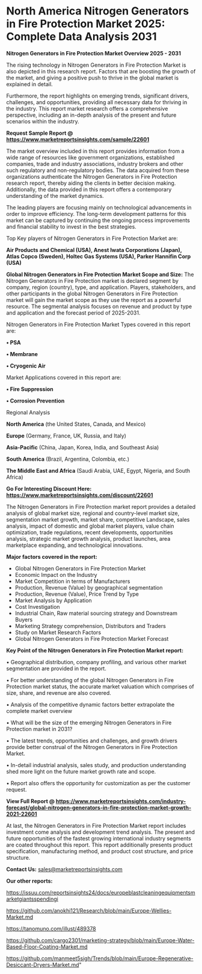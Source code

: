 # North America Nitrogen Generators in Fire Protection Market 2025: Complete Data Analysis 2031

<Strong> Nitrogen Generators in Fire Protection Market Overview 2025 - 2031</strong>

The rising technology in Nitrogen Generators in Fire Protection Market is also depicted in this research report. Factors that are boosting the growth of the market, and giving a positive push to thrive in the global market is explained in detail.

Furthermore, the report highlights on emerging trends, significant drivers, challenges, and opportunities, providing all necessary data for thriving in the industry. This report market research offers a comprehensive perspective, including an in-depth analysis of the present and future scenarios within the industry.

<strong>Request Sample Report @ <a href=https://www.marketreportsinsights.com/sample/22601>https://www.marketreportsinsights.com/sample/22601</a></strong>

The market overview included in this report provides information from a wide range of resources like government organizations, established companies, trade and industry associations, industry brokers and other such regulatory and non-regulatory bodies. The data acquired from these organizations authenticate the Nitrogen Generators in Fire Protection research report, thereby aiding the clients in better decision making. Additionally, the data provided in this report offers a contemporary understanding of the market dynamics.

The leading players are focusing mainly on technological advancements in order to improve efficiency. The long-term development patterns for this market can be captured by continuing the ongoing process improvements and financial stability to invest in the best strategies.

Top Key players of Nitrogen Generators in Fire Protection Market are:

<strong>Air Products and Chemical (USA), Anest Iwata Corporations (Japan), Atlas Copco (Sweden), Holtec Gas Systems (USA), Parker Hannifin Corp (USA)</strong>

<strong><b>Global Nitrogen Generators in Fire Protection Market Scope and Size:</b></strong>
The Nitrogen Generators in Fire Protection market is declared segment by company, region (country), type, and application. Players, stakeholders, and other participants in the global Nitrogen Generators in Fire Protection market will gain the market scope as they use the report as a powerful resource. The segmental analysis focuses on revenue and product by type and application and the forecast period of 2025-2031.

Nitrogen Generators in Fire Protection Market Types covered in this report are:

<strong>• PSA

• Membrane

• Cryogenic Air</strong>

Market Applications covered in this report are:

<strong>• Fire Suppression

• Corrosion Prevention</strong> 

Regional Analysis

<strong>North America</strong> (the United States, Canada, and Mexico)

<strong>Europe</strong> (Germany, France, UK, Russia, and Italy)

<strong>Asia-Pacific</strong> (China, Japan, Korea, India, and Southeast Asia)

<strong>South America</strong> (Brazil, Argentina, Colombia, etc.)

<strong>The Middle East and Africa</strong> (Saudi Arabia, UAE, Egypt, Nigeria, and South Africa)

<strong>Go For Interesting Discount Here: <a href=https://www.marketreportsinsights.com/discount/22601>https://www.marketreportsinsights.com/discount/22601</a></strong>

The Nitrogen Generators in Fire Protection market report provides a detailed analysis of global market size, regional and country-level market size, segmentation market growth, market share, competitive Landscape, sales analysis, impact of domestic and global market players, value chain optimization, trade regulations, recent developments, opportunities analysis, strategic market growth analysis, product launches, area marketplace expanding, and technological innovations.

<strong><b>Major factors covered in the report:</b></strong>
<ul>
  <li>Global Nitrogen Generators in Fire Protection Market </li>
  <li>Economic Impact on the Industry</li>
  <li>Market Competition in terms of Manufacturers</li>
  <li>Production, Revenue (Value) by geographical segmentation</li>
  <li>Production, Revenue (Value), Price Trend by Type</li>
  <li>Market Analysis by Application</li>
  <li>Cost Investigation</li>
  <li>Industrial Chain, Raw material sourcing strategy and Downstream Buyers</li>
  <li>Marketing Strategy comprehension, Distributors and Traders</li>
  <li>Study on Market Research Factors</li>
  <li>Global Nitrogen Generators in Fire Protection Market Forecast</li>
</ul>

<strong><b>Key Point of the Nitrogen Generators in Fire Protection Market report:</b></strong>

• Geographical distribution, company profiling, and various other market segmentation are provided in the report.

• For better understanding of the global Nitrogen Generators in Fire Protection market status, the accurate market valuation which comprises of size, share, and revenue are also covered.

• Analysis of the competitive dynamic factors better extrapolate the complete market overview

• What will be the size of the emerging Nitrogen Generators in Fire Protection market in 2031?

• The latest trends, opportunities and challenges, and growth drivers provide better construal of the Nitrogen Generators in Fire Protection Market.

• In-detail industrial analysis, sales study, and production understanding shed more light on the future market growth rate and scope.

• Report also offers the opportunity for customization as per the customer request.

<strong><b>View Full Report @ <a href=https://www.marketreportsinsights.com/industry-forecast/global-nitrogen-generators-in-fire-protection-market-growth-2021-22601>https://www.marketreportsinsights.com/industry-forecast/global-nitrogen-generators-in-fire-protection-market-growth-2021-22601</a></b></strong>


At last, the Nitrogen Generators in Fire Protection Market report includes investment come analysis and development trend analysis. The present and future opportunities of the fastest growing international industry segments are coated throughout this report. This report additionally presents product specification, manufacturing method, and product cost structure, and price structure.

<strong>Contact Us:</strong>
sales@marketreportsinsights.com

<strong>Our other reports:</strong>

<a href=https://issuu.com/reportsinsights24/docs/europeblastcleaningequipmentsmarketgiantsspendingi>https://issuu.com/reportsinsights24/docs/europeblastcleaningequipmentsmarketgiantsspendingi</a>

<a href=https://github.com/anokhi121/Research/blob/main/Europe-Wellies-Market.md>https://github.com/anokhi121/Research/blob/main/Europe-Wellies-Market.md</a>

<a href=https://tanomuno.com/illust/489378>https://tanomuno.com/illust/489378</a>

<a href=https://github.com/cargo2301/marketing-strategy/blob/main/Europe-Water-Based-Floor-Coating-Market.md>https://github.com/cargo2301/marketing-strategy/blob/main/Europe-Water-Based-Floor-Coating-Market.md</a>

<a href=https://github.com/manmeet5sigh/Trends/blob/main/Europe-Regenerative-Desiccant-Dryers-Market.md>https://github.com/manmeet5sigh/Trends/blob/main/Europe-Regenerative-Desiccant-Dryers-Market.md</a>"
